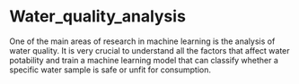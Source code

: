 # Water_quality_analysis
One of the main areas of research in machine learning is the analysis of water quality. It is very crucial to understand all the factors that affect water potability and train a machine learning model that can classify whether a specific water sample is safe or unfit for consumption.
